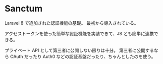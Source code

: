 # Sanctum

Laravel 8 で追加された認証機能の基礎。
最初から導入されている。

アクセストークンを使った簡単な認証機能を実装できて、JS とも簡単に連携できる。

プライベート API として第三者に公開しない限りは十分。
第三者に公開するなら OAuth だったり Auth0 などの認証基盤だったり、ちゃんとしたのを使う。
